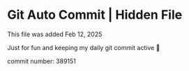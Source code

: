 # Git Auto Commit | Hidden File

This file was added Feb 12, 2025

Just for fun and keeping my daily git commit active 🤪

commit number: 389151
